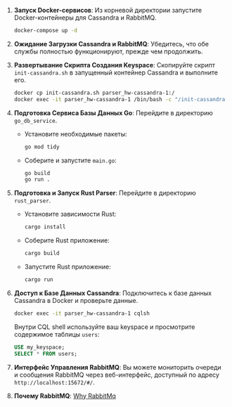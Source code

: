 1. **Запуск Docker-сервисов**:
   Из корневой директории запустите Docker-контейнеры для Cassandra и RabbitMQ.
   ```bash
   docker-compose up -d
   ```

2. **Ожидание Загрузки Cassandra и RabbitMQ**:
   Убедитесь, что обе службы полностью функционируют, прежде чем продолжить.

3. **Развертывание Скрипта Создания Keyspace**:
   Скопируйте скрипт `init-cassandra.sh` в запущенный контейнер Cassandra и выполните его.
   ```bash
   docker cp init-cassandra.sh parser_hw-cassandra-1:/
   docker exec -it parser_hw-cassandra-1 /bin/bash -c "/init-cassandra.sh"
   ```

4. **Подготовка Сервиса Базы Данных Go**:
   Перейдите в директорию `go_db_service`.
   - Установите необходимые пакеты:
     ```bash
     go mod tidy
     ```
   - Соберите и запустите `main.go`:
     ```bash
     go build
     go run .
     ```

5. **Подготовка и Запуск Rust Parser**:
   Перейдите в директорию `rust_parser`.
   - Установите зависимости Rust:
     ```bash
     cargo install
     ```
   - Соберите Rust приложение:
     ```bash
     cargo build
     ```
   - Запустите Rust приложение:
     ```bash
     cargo run
     ```

6. **Доступ к Базе Данных Cassandra**:
   Подключитесь к базе данных Cassandra в Docker и проверьте данные.
   ```bash
   docker exec -it parser_hw-cassandra-1 cqlsh
   ```
   Внутри CQL shell используйте ваш keyspace и просмотрите содержимое таблицы `users`:
   ```sql
   USE my_keyspace;
   SELECT * FROM users;
   ```

7. **Интерфейс Управления RabbitMQ**:
   Вы можете мониторить очереди и сообщения RabbitMQ через веб-интерфейс, доступный по адресу `http://localhost:15672/#/`.

8. **Почему RabbitMQ**:
   <a href="https://github.com/iAmKoldyn/ms-s.github.io/wiki" target="_blank">Why RabbitMq</a>
